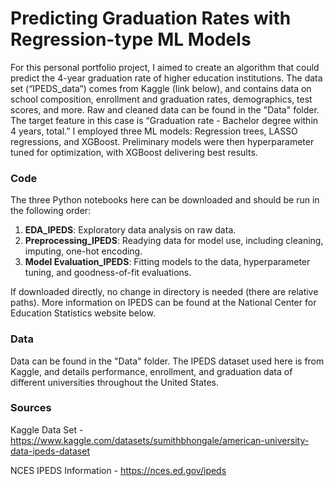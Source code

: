 # Predicting Graduation Rates with Regression-type ML Models

For this personal portfolio project, I aimed to create an algorithm that could predict the 4-year graduation rate of higher education institutions. The data set (“IPEDS_data”) comes from Kaggle (link below), and contains data on school composition, enrollment and graduation rates, demographics, test scores, and more. Raw and cleaned data can be found in the "Data" folder. The target feature in this case is “Graduation rate - Bachelor degree within 4 years, total.” I employed three ML models: Regression trees, LASSO regressions, and XGBoost. Preliminary models were then hyperparameter tuned for optimization, with XGBoost delivering best results. 

### Code
The three Python notebooks here can be downloaded and should be run in the following order:

1)	**EDA_IPEDS**: Exploratory data analysis on raw data.
2)	**Preprocessing_IPEDS**: Readying data for model use, including cleaning, imputing, one-hot encoding.
3)	**Model Evaluation_IPEDS**: Fitting models to the data, hyperparameter tuning, and goodness-of-fit evaluations.

If downloaded directly, no change in directory is needed (there are relative paths). More information on IPEDS can be found at the National Center for Education Statistics website below. 

### Data
Data can be found in the "Data" folder. The IPEDS dataset used here is from Kaggle, and details performance, enrollment, and graduation data of different universities throughout the United States.

### Sources
Kaggle Data Set - https://www.kaggle.com/datasets/sumithbhongale/american-university-data-ipeds-dataset 

NCES IPEDS Information - https://nces.ed.gov/ipeds 
